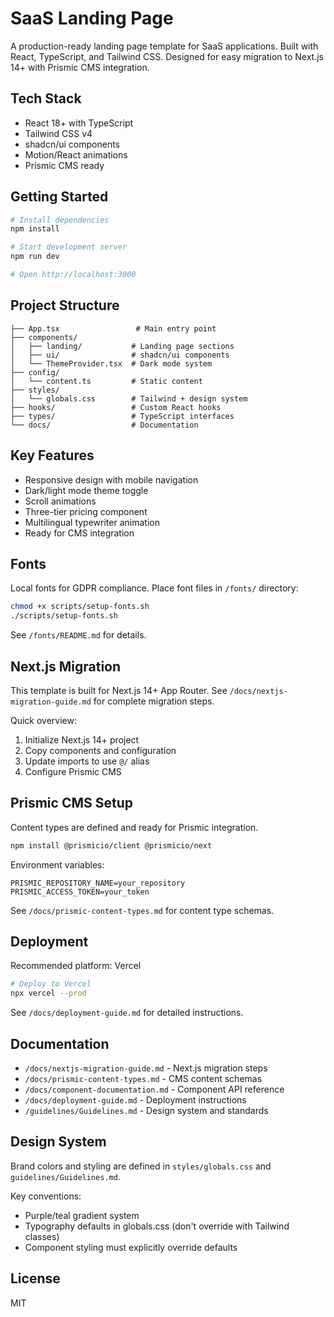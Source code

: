 # SaaS Landing Page

A production-ready landing page template for SaaS applications. Built with React, TypeScript, and Tailwind CSS. Designed for easy migration to Next.js 14+ with Prismic CMS integration.

## Tech Stack

- React 18+ with TypeScript
- Tailwind CSS v4
- shadcn/ui components
- Motion/React animations
- Prismic CMS ready

## Getting Started

```bash
# Install dependencies
npm install

# Start development server
npm run dev

# Open http://localhost:3000
```

## Project Structure

```
├── App.tsx                 # Main entry point
├── components/
│   ├── landing/           # Landing page sections
│   ├── ui/                # shadcn/ui components
│   └── ThemeProvider.tsx  # Dark mode system
├── config/
│   └── content.ts         # Static content
├── styles/
│   └── globals.css        # Tailwind + design system
├── hooks/                 # Custom React hooks
├── types/                 # TypeScript interfaces
└── docs/                  # Documentation
```

## Key Features

- Responsive design with mobile navigation
- Dark/light mode theme toggle
- Scroll animations
- Three-tier pricing component
- Multilingual typewriter animation
- Ready for CMS integration

## Fonts

Local fonts for GDPR compliance. Place font files in `/fonts/` directory:

```bash
chmod +x scripts/setup-fonts.sh
./scripts/setup-fonts.sh
```

See `/fonts/README.md` for details.

## Next.js Migration

This template is built for Next.js 14+ App Router. See `/docs/nextjs-migration-guide.md` for complete migration steps.

Quick overview:
1. Initialize Next.js 14+ project
2. Copy components and configuration
3. Update imports to use `@/` alias
4. Configure Prismic CMS

## Prismic CMS Setup

Content types are defined and ready for Prismic integration.

```bash
npm install @prismicio/client @prismicio/next
```

Environment variables:
```env
PRISMIC_REPOSITORY_NAME=your_repository
PRISMIC_ACCESS_TOKEN=your_token
```

See `/docs/prismic-content-types.md` for content type schemas.

## Deployment

Recommended platform: Vercel

```bash
# Deploy to Vercel
npx vercel --prod
```

See `/docs/deployment-guide.md` for detailed instructions.

## Documentation

- `/docs/nextjs-migration-guide.md` - Next.js migration steps
- `/docs/prismic-content-types.md` - CMS content schemas
- `/docs/component-documentation.md` - Component API reference
- `/docs/deployment-guide.md` - Deployment instructions
- `/guidelines/Guidelines.md` - Design system and standards

## Design System

Brand colors and styling are defined in `styles/globals.css` and `guidelines/Guidelines.md`.

Key conventions:
- Purple/teal gradient system
- Typography defaults in globals.css (don't override with Tailwind classes)
- Component styling must explicitly override defaults

## License

MIT

